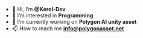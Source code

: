 - 👋 Hi, I’m **@Kerol-Dev**
- 👀 I’m interested in **Programming**
- 🌱 I’m currently working on **Polygon AI unity asset**
- 📫 How to reach me **info@polygonasset.net**
